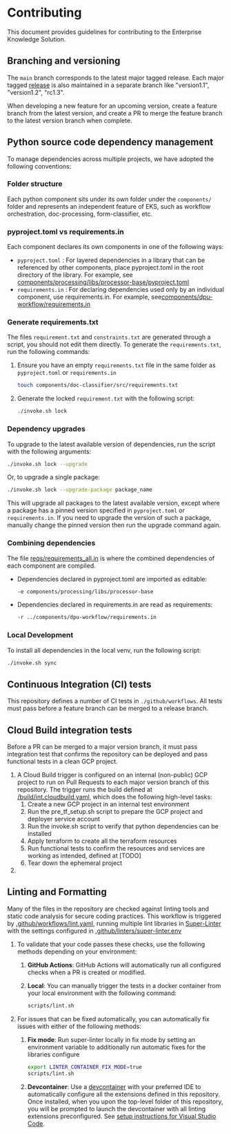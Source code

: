 # Contributing

This document provides guidelines for contributing to the Enterprise Knowledge Solution.

## Branching and versioning

The `main` branch corresponds to the latest major tagged release.
Each major tagged [release](https://github.com/GoogleCloudPlatform/enterprise-knowledge-solution/releases) is also maintained in a separate branch like "version1.1", "version1.2", "rc1.3".

When developing a new feature for an upcoming version, create a feature branch from the latest version, and create a PR to merge the feature branch to the latest version branch when complete.

## Python source code dependency management

To manage dependencies across multiple projects, we have adopted the following conventions:

### Folder structure

Each python component sits under its own folder under the `components/` folder and represents an independent feature of EKS, such as workflow orchestration, doc-processing, form-classifier, etc.

### pyproject.toml vs requirements.in

Each component declares its own components in one of the following ways:

- `pyproject.toml` : For layered dependencies in a library that can be referenced by other components, place pyproject.toml in the root directory of the library. For example, see [components/processing/libs/processor-base/pyproject.toml](components/processing/libs/processor-base/pyproject.toml)
- `requirements.in` : For declaring dependencies used only by an individual component, use requirements.in. For example, see[components/dpu-workflow/requirements.in](components/dpu-workflow/requirements.in)

### Generate requirements.txt

The files `requirement.txt` and `constraints.txt` are generated through a script, you should not edit them directly. To generate the `requirements.txt`, run the following commands:

1. Ensure you have an empty `requirements.txt` file in the same folder as `pyproject.toml` or `requirements.in`

   ```bash
   touch components/doc-classifier/src/requirements.txt
   ```

2. Generate the locked `requirement.txt` with the following script:

   ```bash
   ./invoke.sh lock
   ```

### Dependency upgrades

To upgrade to the latest available version of dependencies, run the script with the following arguments:

```bash
./invoke.sh lock --upgrade
```

Or, to upgrade a single package:

```bash
./invoke.sh lock --upgrade-package package_name
```

This will upgrade all packages to the latest available version, except where a package has a pinned version specified in `pyproject.toml` or `requirements.in`. If you need to upgrade the version of such a package, manually change the pinned version then run the upgrade command again.

### Combining dependencies

The file [reqs/requirements_all.in](reqs/requirements_all.in) is where the combined dependencies of each component are compiled.

- Dependencies declared in pyproject.toml are imported as editable:

  ```bash
  -e components/processing/libs/processor-base
  ```

- Dependencies declared in requirements.in are read as requirements:
  ```bash
  -r ../components/dpu-workflow/requirements.in
  ```

### Local Development

To install all dependencies in the local venv, run the following script:

```bash
./invoke.sh sync
```

## Continuous Integration (CI) tests

This repository defines a number of CI tests in `./github/workflows`.
All tests must pass before a feature branch can be merged to a release branch.

## Cloud Build integration tests

Before a PR can be merged to a major version branch, it must pass integration test that confirms the repository can be deployed and pass functional tests in a clean GCP project.

1. A Cloud Build trigger is configured on an internal (non-public) GCP project to run on Pull Requests to each major version branch of this repository. The trigger runs the build defined at [/build/int.cloudbuild.yaml](/build/int.cloudbuild.yaml), which does the following high-level tasks:
   1. Create a new GCP project in an internal test environment
   1. Run the pre_tf_setup.sh script to prepare the GCP project and deployer service account
   1. Run the invoke.sh script to verify that python dependencies can be installed
   1. Apply terraform to create all the terraform resources
   1. Run functional tests to confirm the resources and services are working as intended, defined at [TODO]
   1. Tear down the ephemeral project
1.

## Linting and Formatting

Many of the files in the repository are checked against linting tools and static code analysis for secure coding practices. This workflow is triggered by [.github/workflows/lint.yaml](.github/workflows/lint.yaml), running multiple lint libraries in [Super-Linter](https://github.com/super-linter/super-linter) with the settings configured in [.github/linters/super-linter.env](.github/linters/super-linter.env)

1. To validate that your code passes these checks, use the following methods depending on your environment:

   1. **GitHub Actions**: GitHub Actions will automatically run all configured checks when a PR is created or modified.

   1. **Local**: You can manually trigger the tests in a docker container from your local environment with the following command:

      ```bash
      scripts/lint.sh
      ```

1. For issues that can be fixed automatically, you can automatically fix issues with either of the following methods:

   1. **Fix mode**: Run super-linter locally in fix mode by setting an environment variable to additionally run automatic fixes for the libraries configure

      ```bash
      export LINTER_CONTAINER_FIX_MODE=true
      scripts/lint.sh
      ```

   1. **Devcontainer**: Use a [devcontainer](https://containers.dev/) with your preferred IDE to automatically configure all the extensions defined in this repository. Once installed, when you upon the top-level folder of this repository, you will be prompted to launch the devcontainer with all linting extensions preconfigured. See [setup instructions for Visual Studio Code](https://code.visualstudio.com/docs/devcontainers/containers).

